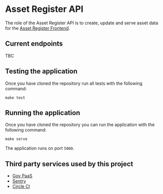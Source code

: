 # Asset Register API

The role of the Asset Register API is to create, update and serve asset data for the [Asset Register Frontend][link_arf].

## Current endpoints

TBC

## Testing the application

Once you have cloned the repository run all tests with the following command:

`make test`

## Running the application

Once you have cloned the repository you can run the application with the following command:

`make serve`

The application runs on port `5000`.

## Third party services used by this project

- [Gov PaaS][link_gov_pass]
- [Sentry][link_sentry]
- [Circle CI][link_circleci]

[link_arf]: https://github.com/homes-england/asset-register-frontend
[link_gov_pass]: https://www.cloud.service.gov.uk/
[link_sentry]: https://sentry.io/welcome/
[link_circleci]: https://circleci.com/
